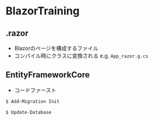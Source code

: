# BlazorTraining

## .razor
- Blazorのページを構成するファイル
- コンパイル時にクラスに変換される e.g. `App_razor.g.cs`


## EntityFrameworkCore
- コードファースト

```bash
$ Add-Migration Init
```

```bash
$ Update-Database
```